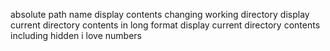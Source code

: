 absolute path name
display contents
changing working directory
display current directory contents in long format
display current directory contents including hidden
i love numbers
